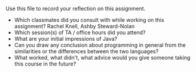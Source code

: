 Use this file to record your reflection on this assignment.

- Which classmates did you consult with while working on this assignment? Rachel Knell, Ashby Steward-Nolan
- Which session(s) of TA / office hours did you attend?
- What are your initial impressions of Java? 
- Can you draw any conclusion about programming in general from the similarities or the differences between the two languages? 
- What worked, what didn't, what advice would you give someone taking this course in the future?
